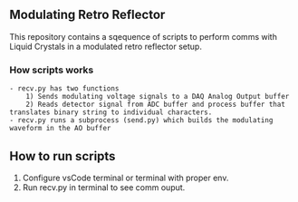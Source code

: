 ## Modulating Retro Reflector

This repository contains a sqequence of scripts to perform comms with 
Liquid Crystals in a modulated retro reflector setup.

### How scripts works
    - recv.py has two functions
        1) Sends modulating voltage signals to a DAQ Analog Output buffer
        2) Reads detector signal from ADC buffer and process buffer that translates binary string to individual characters.
    - recv.py runs a subprocess (send.py) which builds the modulating waveform in the AO buffer

## How to run scripts
1) Configure vsCode terminal or terminal with proper env.
2) Run recv.py in terminal to see comm ouput.
